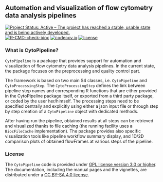 ## Automation and visualization of flow cytometry data analysis pipelines

[![Project Status: Active – The project has reached a stable, usable state and is being actively developed.](https://www.repostatus.org/badges/latest/active.svg)](https://www.repostatus.org/#active)
[![R-CMD-check-bioc](https://github.com/UCLouvain-CBIO/CytoPipeline/workflows/R-CMD-check-bioc/badge.svg)](https://github.com/UCLouvain-CBIO/CytoPipeline/actions?query=workflow%3AR-CMD-check-bioc)
[![codecov.io](https://codecov.io/github/UCLouvain-CBIO/CytoPipeline/coverage.svg?branch=main)](https://codecov.io/github/UCLouvain-CBIO/CytoPipeline?branch=main)
[![license](https://img.shields.io/badge/license-GPL3.0-blue)](https://opensource.org/licenses/GPL-3.0)

### What is CytoPipeline?

`CytoPipeline` is a package that provides support for automation and 
visualization of flow cytometry data analysis pipelines. In the current 
state, the package focuses on the preprocessing and quality control part.   

The framework is based on two main S4 classes, i.e. `CytoPipeline` and 
`CytoProcessingStep`. The `CytoProcessingStep` defines the link between
pipeline step names and corresponding R functions that are either provided in
the CytoPipeline package itself, or exported from a third party package,
or coded by the user her/himself. The processing steps need to be specified 
centrally and explicitly using either a json input file or through step by step 
creation of a `CytoPipeline` object with dedicated methods.  

After having run the pipeline, obtained results at all steps can be retrieved 
and visualized thanks to file caching (the running facility uses a 
`BiocFileCache` implementation). The package provides also specific 
visualization tools like pipeline workflow summary display, and 1D/2D comparison 
plots of obtained flowFrames at various steps of the pipeline.

### License

The `CytoPipeline` code is provided under [GPL license version 3.0 or 
higher](https://opensource.org/licenses/GPL-3.0). The documentation, 
including the manual pages and the vignettes, are distributed under a [CC BY-SA 
4.0 license](https://creativecommons.org/licenses/by-sa/4.0/).
